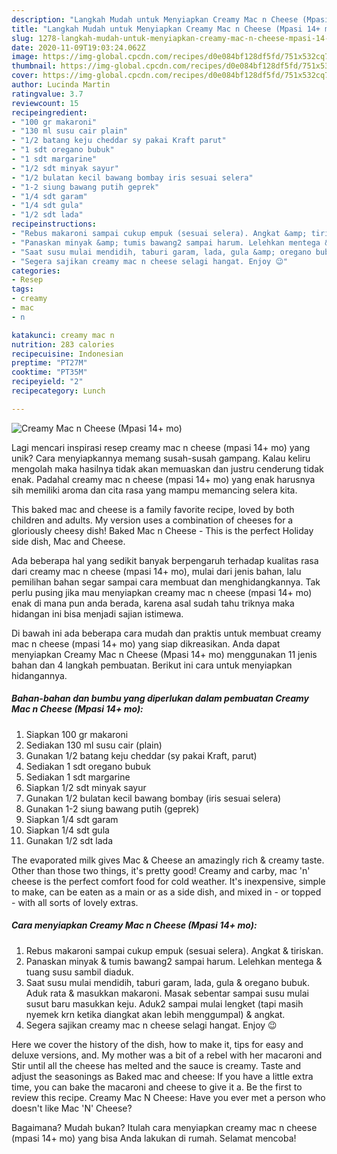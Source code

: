 ```yaml
---
description: "Langkah Mudah untuk Menyiapkan Creamy Mac n Cheese (Mpasi 14+ mo) yang Lezat"
title: "Langkah Mudah untuk Menyiapkan Creamy Mac n Cheese (Mpasi 14+ mo) yang Lezat"
slug: 1278-langkah-mudah-untuk-menyiapkan-creamy-mac-n-cheese-mpasi-14-mo-yang-lezat
date: 2020-11-09T19:03:24.062Z
image: https://img-global.cpcdn.com/recipes/d0e084bf128df5fd/751x532cq70/creamy-mac-n-cheese-mpasi-14-mo-foto-resep-utama.jpg
thumbnail: https://img-global.cpcdn.com/recipes/d0e084bf128df5fd/751x532cq70/creamy-mac-n-cheese-mpasi-14-mo-foto-resep-utama.jpg
cover: https://img-global.cpcdn.com/recipes/d0e084bf128df5fd/751x532cq70/creamy-mac-n-cheese-mpasi-14-mo-foto-resep-utama.jpg
author: Lucinda Martin
ratingvalue: 3.7
reviewcount: 15
recipeingredient:
- "100 gr makaroni"
- "130 ml susu cair plain"
- "1/2 batang keju cheddar sy pakai Kraft parut"
- "1 sdt oregano bubuk"
- "1 sdt margarine"
- "1/2 sdt minyak sayur"
- "1/2 bulatan kecil bawang bombay iris sesuai selera"
- "1-2 siung bawang putih geprek"
- "1/4 sdt garam"
- "1/4 sdt gula"
- "1/2 sdt lada"
recipeinstructions:
- "Rebus makaroni sampai cukup empuk (sesuai selera). Angkat &amp; tiriskan."
- "Panaskan minyak &amp; tumis bawang2 sampai harum. Lelehkan mentega &amp; tuang susu sambil diaduk."
- "Saat susu mulai mendidih, taburi garam, lada, gula &amp; oregano bubuk. Aduk rata &amp; masukkan makaroni. Masak sebentar sampai susu mulai susut baru masukkan keju. Aduk2 sampai mulai lengket (tapi masih nyemek krn ketika diangkat akan lebih menggumpal) &amp; angkat."
- "Segera sajikan creamy mac n cheese selagi hangat. Enjoy 😉"
categories:
- Resep
tags:
- creamy
- mac
- n

katakunci: creamy mac n 
nutrition: 283 calories
recipecuisine: Indonesian
preptime: "PT27M"
cooktime: "PT35M"
recipeyield: "2"
recipecategory: Lunch

---
```



![Creamy Mac n Cheese (Mpasi 14+ mo)](https://img-global.cpcdn.com/recipes/d0e084bf128df5fd/751x532cq70/creamy-mac-n-cheese-mpasi-14-mo-foto-resep-utama.jpg)

Lagi mencari inspirasi resep creamy mac n cheese (mpasi 14+ mo) yang unik? Cara menyiapkannya memang susah-susah gampang. Kalau keliru mengolah maka hasilnya tidak akan memuaskan dan justru cenderung tidak enak. Padahal creamy mac n cheese (mpasi 14+ mo) yang enak harusnya sih memiliki aroma dan cita rasa yang mampu memancing selera kita.

This baked mac and cheese is a family favorite recipe, loved by both children and adults. My version uses a combination of cheeses for a gloriously cheesy dish! Baked Mac n Cheese - This is the perfect Holiday side dish, Mac and Cheese.

Ada beberapa hal yang sedikit banyak berpengaruh terhadap kualitas rasa dari creamy mac n cheese (mpasi 14+ mo), mulai dari jenis bahan, lalu pemilihan bahan segar sampai cara membuat dan menghidangkannya. Tak perlu pusing jika mau menyiapkan creamy mac n cheese (mpasi 14+ mo) enak di mana pun anda berada, karena asal sudah tahu triknya maka hidangan ini bisa menjadi sajian istimewa.


Di bawah ini ada beberapa cara mudah dan praktis untuk membuat creamy mac n cheese (mpasi 14+ mo) yang siap dikreasikan. Anda dapat menyiapkan Creamy Mac n Cheese (Mpasi 14+ mo) menggunakan 11 jenis bahan dan 4 langkah pembuatan. Berikut ini cara untuk menyiapkan hidangannya.

<!--inarticleads1-->

##### Bahan-bahan dan bumbu yang diperlukan dalam pembuatan Creamy Mac n Cheese (Mpasi 14+ mo):

1. Siapkan 100 gr makaroni
1. Sediakan 130 ml susu cair (plain)
1. Gunakan 1/2 batang keju cheddar (sy pakai Kraft, parut)
1. Sediakan 1 sdt oregano bubuk
1. Sediakan 1 sdt margarine
1. Siapkan 1/2 sdt minyak sayur
1. Gunakan 1/2 bulatan kecil bawang bombay (iris sesuai selera)
1. Gunakan 1-2 siung bawang putih (geprek)
1. Siapkan 1/4 sdt garam
1. Siapkan 1/4 sdt gula
1. Gunakan 1/2 sdt lada


The evaporated milk gives Mac &amp; Cheese an amazingly rich &amp; creamy taste. Other than those two things, it&#39;s pretty good! Creamy and carby, mac &#39;n&#39; cheese is the perfect comfort food for cold weather. It&#39;s inexpensive, simple to make, can be eaten as a main or as a side dish, and mixed in - or topped - with all sorts of lovely extras. 

<!--inarticleads2-->

##### Cara menyiapkan Creamy Mac n Cheese (Mpasi 14+ mo):

1. Rebus makaroni sampai cukup empuk (sesuai selera). Angkat &amp; tiriskan.
1. Panaskan minyak &amp; tumis bawang2 sampai harum. Lelehkan mentega &amp; tuang susu sambil diaduk.
1. Saat susu mulai mendidih, taburi garam, lada, gula &amp; oregano bubuk. Aduk rata &amp; masukkan makaroni. Masak sebentar sampai susu mulai susut baru masukkan keju. Aduk2 sampai mulai lengket (tapi masih nyemek krn ketika diangkat akan lebih menggumpal) &amp; angkat.
1. Segera sajikan creamy mac n cheese selagi hangat. Enjoy 😉


Here we cover the history of the dish, how to make it, tips for easy and deluxe versions, and. My mother was a bit of a rebel with her macaroni and Stir until all the cheese has melted and the sauce is creamy. Taste and adjust the seasonings as Baked mac and cheese: If you have a little extra time, you can bake the macaroni and cheese to give it a. Be the first to review this recipe. Creamy Mac N Cheese: Have you ever met a person who doesn&#39;t like Mac &#39;N&#39; Cheese? 

Bagaimana? Mudah bukan? Itulah cara menyiapkan creamy mac n cheese (mpasi 14+ mo) yang bisa Anda lakukan di rumah. Selamat mencoba!
